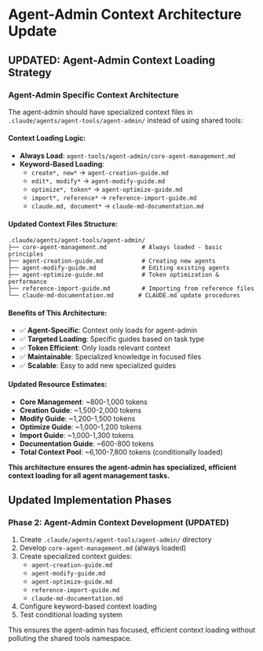 # Agent-Admin Context Architecture Update

## UPDATED: Agent-Admin Context Loading Strategy

### Agent-Admin Specific Context Architecture

The agent-admin should have specialized context files in `.claude/agents/agent-tools/agent-admin/` instead of using shared tools:

#### Context Loading Logic:
- **Always Load**: `agent-tools/agent-admin/core-agent-management.md`
- **Keyword-Based Loading**:
  - `create*, new*` → `agent-creation-guide.md`
  - `edit*, modify*` → `agent-modify-guide.md` 
  - `optimize*, token*` → `agent-optimize-guide.md`
  - `import*, reference*` → `reference-import-guide.md`
  - `claude.md, document*` → `claude-md-documentation.md`

#### Updated Context Files Structure:
```
.claude/agents/agent-tools/agent-admin/
├── core-agent-management.md          # Always loaded - basic principles
├── agent-creation-guide.md           # Creating new agents
├── agent-modify-guide.md             # Editing existing agents  
├── agent-optimize-guide.md           # Token optimization & performance
├── reference-import-guide.md         # Importing from reference files
└── claude-md-documentation.md       # CLAUDE.md update procedures
```

#### Benefits of This Architecture:
- ✅ **Agent-Specific**: Context only loads for agent-admin
- ✅ **Targeted Loading**: Specific guides based on task type
- ✅ **Token Efficient**: Only loads relevant context
- ✅ **Maintainable**: Specialized knowledge in focused files
- ✅ **Scalable**: Easy to add new specialized guides

#### Updated Resource Estimates:
- **Core Management**: ~800-1,000 tokens
- **Creation Guide**: ~1,500-2,000 tokens
- **Modify Guide**: ~1,200-1,500 tokens
- **Optimize Guide**: ~1,000-1,200 tokens
- **Import Guide**: ~1,000-1,300 tokens
- **Documentation Guide**: ~600-800 tokens
- **Total Context Pool**: ~6,100-7,800 tokens (conditionally loaded)

**This architecture ensures the agent-admin has specialized, efficient context loading for all agent management tasks.**

## Updated Implementation Phases

### Phase 2: Agent-Admin Context Development (UPDATED)
1. Create `.claude/agents/agent-tools/agent-admin/` directory
2. Develop `core-agent-management.md` (always loaded)
3. Create specialized context guides:
   - `agent-creation-guide.md`
   - `agent-modify-guide.md`
   - `agent-optimize-guide.md`
   - `reference-import-guide.md`
   - `claude-md-documentation.md`
4. Configure keyword-based context loading
5. Test conditional loading system

This ensures the agent-admin has focused, efficient context loading without polluting the shared tools namespace.